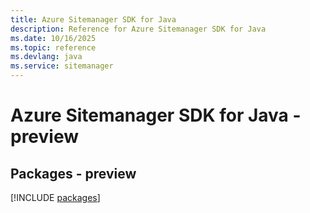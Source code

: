 ```yaml
---
title: Azure Sitemanager SDK for Java
description: Reference for Azure Sitemanager SDK for Java
ms.date: 10/16/2025
ms.topic: reference
ms.devlang: java
ms.service: sitemanager
---
```

# Azure Sitemanager SDK for Java - preview
## Packages - preview
[!INCLUDE [packages](sitemanager-index.md)]